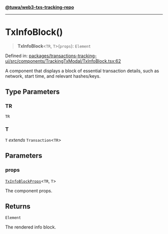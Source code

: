 [**@tuwa/web3-txs-tracking-repo**](../../../README.md)

***

# TxInfoBlock()

> **TxInfoBlock**\<`TR`, `T`\>(`props`): `Element`

Defined in: [packages/transactions-tracking-ui/src/components/TrackingTxModal/TxInfoBlock.tsx:62](https://github.com/TuwaIO/web3-transactions-tracking/blob/d272aa0aa227860bf2b44019269026937a645f9d/packages/transactions-tracking-ui/src/components/TrackingTxModal/TxInfoBlock.tsx#L62)

A component that displays a block of essential transaction details,
such as network, start time, and relevant hashes/keys.

## Type Parameters

### TR

`TR`

### T

`T` *extends* `Transaction`\<`TR`\>

## Parameters

### props

[`TxInfoBlockProps`](../type-aliases/TxInfoBlockProps.md)\<`TR`, `T`\>

The component props.

## Returns

`Element`

The rendered info block.
